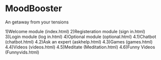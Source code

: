 # MoodBooster
An getaway from your tensions


1)Welcome module (index.html)
2)Registeration module (sign in.html)
3)Login module (log in.html)
4)Optional module (optional.html)
4.1)Chatbot (chatbot.html)
4.2)Ask an expert (askhelp.html)
4.3)Games (games.html)
4.4)Videos (videos.html)
4.5)Meditate (Meditation.html)
4.6)Funny Videos (Funnyvids.html)
